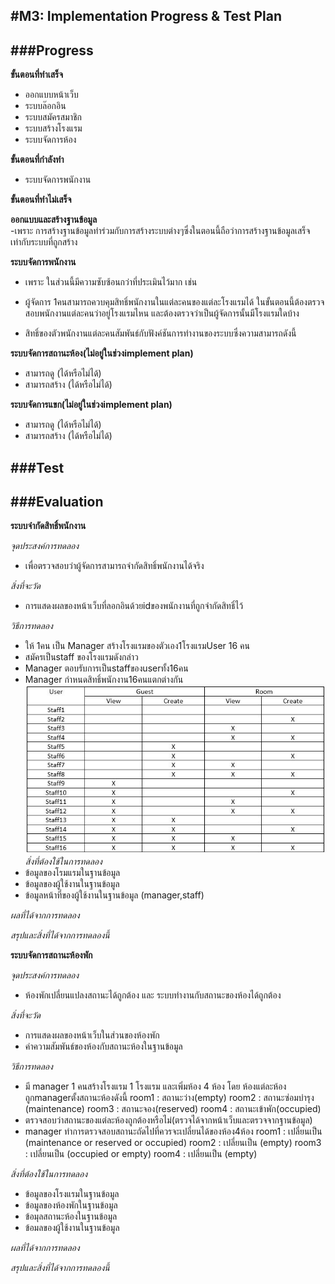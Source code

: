 #M3: Implementation Progress & Test Plan
--------------------------
###Progress
--------------------------
**ขั้นตอนที่ทำเสร็จ**
- ออกแบบหน้าเว็บ
- ระบบล๊อกอิน
- ระบบสมัครสมาชิก
- ระบบสร้างโรงแรม
- ระบบจัดการห้อง

**ขั้นตอนที่กำลังทำ**
- ระบบจัดการพนักงาน

**ขั้นตอนที่ทำไม่เสร็จ**    

**ออกแบบและสร้างฐานข้อมูล**  
-เพราะ การสร้างฐานข้อมูลทำร่วมกับการสร้างระบบต่างๆซึ่งในตอนนี้ถือว่าการสร้างฐานข้อมูลเสร็จเท่ากับระบบที่ถูกสร้าง  

**ระบบจัดการพนักงาน**  
- เพราะ ในส่วนนี้มีความซับซ้อนกว่าที่ประเมินไว้มาก เช่น  
- ผู้จัดการ 1คนสามารถควบคุมสิทธิ์พนักงานในแต่ละคนของแต่ละโรงแรมได้
  ในขั้นตอนนี้ต้องตรวจสอบพนักงานแต่ละคนว่าอยู่โรงแรมไหน และต้องตรวจว่าเป็นผู้จัดการนั้นมีโรงแรมใดบ้าง    

- สิทธิ์ของตัวพนักงานแต่ละคนสัมพันธ์กับฟังค์ชันการทำงานของระบบซึ่งความสามารถดังนี้      

**ระบบจัดการสถานะห้อง(ไม่อยู่ในช่วงimplement plan)**  
- สามารถดู (ได้หรือไม่ได้)
- สามารถสร้าง (ได้หรือไม่ได้)    

**ระบบจัดการแขก(ไม่อยู่ในช่วงimplement plan)**  
-  สามารถดู (ได้หรือไม่ได้)
-  สามารถสร้าง (ได้หรือไม่ได้)

###Test 
--------------------------


###Evaluation
--------------------------

**ระบบจำกัดสิทธิ์พนักงาน**

*จุดประสงค์การทดลอง*
- เพื่อตรวจสอบว่าผู้จัดการสามารถจำกัดสิทธิ์พนักงานได้จริง

*สิ่งที่จะวัด* 
- การแสดงผลของหน้าเว็บที่ลอกอินด้วยidของพนักงานที่ถูกจำกัดสิทธิ์ไว้

*วิธีการทดลอง*
- ให้ 1คน เป็น Manager สร้างโรงแรมของตัวเอง1โรงแรมUser 16 คน
- สมัครเป็นstaff ของโรงแรมดังกล่าว
- Manager ตอบรับการเป็นstaffของuserทั้ง16คน
- Manager กำหนดสิทธิ์พนักงาน16คนแตกต่างกัน
![Table staff test](https://github.com/CE-KMITL-OOAD-2014/hotel-management-system/blob/master/images/table-staff-test.JPG)
*สิ่งที่ต้องใช้ในการทดลอง*
- ข้อมูลของโรมแรมในฐานข้อมูล  
- ข้อมูลของผู้ใช้งานในฐานข้อมูล  
- ข้อมูลหน้าที่ของผู้ใช้งานในฐานข้อมูล (manager,staff)

*ผลที่ได้จากการทดลอง*

*สรุปและสิ่งที่ได้จากการทดลองนี้*

**ระบบจัดการสถานะห้องพัก**

*จุดประสงค์การทดลอง*
- ห้องพักเปลี่ยนแปลงสถานะได้ถูกต้อง และ ระบบทำงานกับสถานะของห้องได้ถูกต้อง

*สิ่งที่จะวัด* 
- การแสดงผลของหน้าเว็บในส่วนของห้องพัก
- ค่าความสัมพันธ์ของห้องกับสถานะห้องในฐานข้อมูล

*วิธีการทดลอง*
- มี manager 1 คนสร้างโรงแรม 1 โรงแรม และเพิ่มห้อง 4 ห้อง
โดย ห้องแต่ละห้องถูกmanagerตั้งสถานะห้องดังนี้
room1 : สถานะว่าง(empty)
room2 : สถานะซ่อมบำรุง (maintenance)
room3 : สถานะจอง(reserved)
room4 : สถานะเข้าพัก(occupied)
- ตรวจสอบว่าสถานะของแต่ละห้องถูกต้องหรือไม่(ตรวจได้จากหน้าเว็บและตรวจจากฐานข้อมูล)
- manager ทำการตรวจสอบสถานะถัดไปที่ควรจะเปลี่ยนได้ของห้อง4ห้อง
room1 : เปลี่ยนเป็น (maintenance or reserved or occupied)
room2 : เปลี่ยนเป็น (empty)
room3 : เปลี่ยนเป็น (occupied or empty)
room4 : เปลี่ยนเป็น (empty)

*สิ่งที่ต้องใช้ในการทดลอง*
- ข้อมูลของโรงแรมในฐานข้อมูล 
- ข้อมูลของห้องพักในฐานข้อมูล 
- ข้อมุลสถานะห้องในฐานข้อมูล
- ข้อมลของผู้ใช้งานในฐานข้อมูล

*ผลที่ได้จากการทดลอง*

*สรุปและสิ่งที่ได้จากการทดลองนี้*



  
